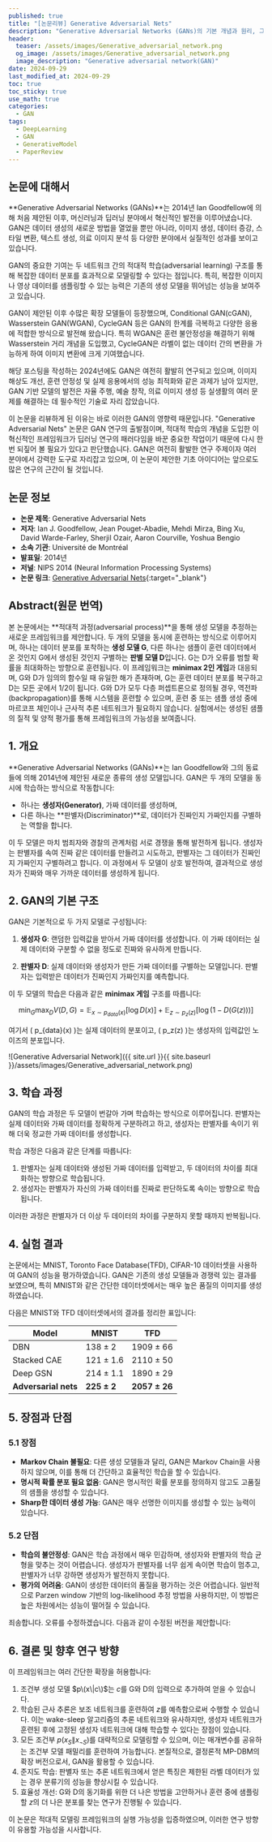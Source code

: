 ```yaml
---
published: true
title: "[논문리뷰] Generative Adversarial Nets"
description: "Generative Adversarial Networks (GANs)의 기본 개념과 원리, 그리고 논문에서 제안한 모델의 구조 및 실험 결과에 대한 리뷰입니다."
header:
  teaser: /assets/images/Generative_adversarial_network.png
  og_image: /assets/images/Generative_adversarial_network.png
  image_description: "Generative adversarial network(GAN)"
date: 2024-09-29
last_modified_at: 2024-09-29
toc: true
toc_sticky: true
use_math: true
categories:
  - GAN
tags:
  - DeepLearning
  - GAN
  - GenerativeModel
  - PaperReview
---
```

## 논문에 대해서
**Generative Adversarial Networks (GANs)**는 2014년 Ian Goodfellow에 의해 처음 제안된 이후, 머신러닝과 딥러닝 분야에서 혁신적인 발전을 이루어냈습니다.
GAN은 데이터 생성의 새로운 방법을 열었을 뿐만 아니라, 이미지 생성, 데이터 증강, 스타일 변환, 텍스트 생성, 의료 이미지 분석 등 다양한 분야에서 실질적인 성과를 보이고 있습니다.

GAN의 중요한 기여는 두 네트워크 간의 적대적 학습(adversarial learning) 구조를 통해 복잡한 데이터 분포를 효과적으로 모델링할 수 있다는 점입니다. 특히, 복잡한 이미지나 영상 데이터를 샘플링할 수 있는 능력은 기존의 생성 모델을 뛰어넘는 성능을 보여주고 있습니다.

GAN이 제안된 이후 수많은 확장 모델들이 등장했으며, Conditional GAN(cGAN), Wasserstein GAN(WGAN), CycleGAN 등은 GAN의 한계를 극복하고 다양한 응용에 적합한 방식으로 발전해 왔습니다. 특히 WGAN은 훈련 불안정성을 해결하기 위해 Wasserstein 거리 개념을 도입했고, CycleGAN은 라벨이 없는 데이터 간의 변환을 가능하게 하여 이미지 변환에 크게 기여했습니다.

해당 포스팅을 작성하는 2024년에도 GAN은 여전히 활발히 연구되고 있으며, 이미지 해상도 개선, 훈련 안정성 및 실제 응용에서의 성능 최적화와 같은 과제가 남아 있지만, GAN 기반 모델의 발전은 자율 주행, 예술 창작, 의료 이미지 생성 등 실생활의 여러 문제를 해결하는 데 필수적인 기술로 자리 잡았습니다.

이 논문을 리뷰하게 된 이유는 바로 이러한 GAN의 영향력 때문입니다. "Generative Adversarial Nets" 논문은 GAN 연구의 출발점이며, 적대적 학습의 개념을 도입한 이 혁신적인 프레임워크가 딥러닝 연구의 패러다임을 바꾼 중요한 작업이기 때문에 다시 한번 되짚어 볼 필요가 있다고 판단했습니다. GAN은 여전히 활발한 연구 주제이자 여러 분야에서 강력한 도구로 자리잡고 있으며, 이 논문이 제안한 기초 아이디어는 앞으로도 많은 연구의 근간이 될 것입니다.

## 논문 정보

- **논문 제목**: Generative Adversarial Nets
- **저자**: Ian J. Goodfellow, Jean Pouget-Abadie, Mehdi Mirza, Bing Xu, David Warde-Farley, Sherjil Ozair, Aaron Courville, Yoshua Bengio
- **소속 기관**: Université de Montréal
- **발표일**: 2014년
- **저널**: NIPS 2014 (Neural Information Processing Systems)
- **논문 링크**: [Generative Adversarial Nets](https://proceedings.neurips.cc/paper_files/paper/2014/hash/5ca3e9b122f61f8f06494c97b1afccf3-Abstract.html){:target="_blank"}

## Abstract(원문 번역)

본 논문에서는 **적대적 과정(adversarial process)**을 통해 생성 모델을 추정하는 새로운 프레임워크를 제안합니다. 두 개의 모델을 동시에 훈련하는 방식으로 이루어지며, 하나는 데이터 분포를 포착하는 **생성 모델 G**, 다른 하나는 샘플이 훈련 데이터에서 온 것인지 G에서 생성된 것인지 구별하는 **판별 모델 D**입니다. G는 D가 오류를 범할 확률을 최대화하는 방향으로 훈련됩니다. 이 프레임워크는 **minimax 2인 게임**과 대응되며, G와 D가 임의의 함수일 때 유일한 해가 존재하며, G는 훈련 데이터 분포를 복구하고 D는 모든 곳에서 1/2이 됩니다. G와 D가 모두 다층 퍼셉트론으로 정의될 경우, 역전파(backpropagation)를 통해 시스템을 훈련할 수 있으며, 훈련 중 또는 샘플 생성 중에 마르코프 체인이나 근사적 추론 네트워크가 필요하지 않습니다. 실험에서는 생성된 샘플의 질적 및 양적 평가를 통해 프레임워크의 가능성을 보여줍니다.

## 1. 개요

**Generative Adversarial Networks (GANs)**는 Ian Goodfellow와 그의 동료들에 의해 2014년에 제안된 새로운 종류의 생성 모델입니다. GAN은 두 개의 모델을 동시에 학습하는 방식으로 작동합니다:
- 하나는 **생성자(Generator)**, 가짜 데이터를 생성하며,
- 다른 하나는 **판별자(Discriminator)**로, 데이터가 진짜인지 가짜인지를 구별하는 역할을 합니다.

이 두 모델은 마치 범죄자와 경찰의 관계처럼 서로 경쟁을 통해 발전하게 됩니다. 생성자는 판별자를 속여 진짜 같은 데이터를 만들려고 시도하고, 판별자는 그 데이터가 진짜인지 가짜인지 구별하려고 합니다. 이 과정에서 두 모델이 상호 발전하여, 결과적으로 생성자가 진짜와 매우 가까운 데이터를 생성하게 됩니다.

## 2. GAN의 기본 구조

GAN은 기본적으로 두 가지 모델로 구성됩니다:

1. **생성자 G**: 랜덤한 입력값을 받아서 가짜 데이터를 생성합니다. 이 가짜 데이터는 실제 데이터와 구분할 수 없을 정도로 진짜와 유사하게 만듭니다.

2. **판별자 D**: 실제 데이터와 생성자가 만든 가짜 데이터를 구별하는 모델입니다. 판별자는 입력받은 데이터가 진짜인지 가짜인지를 예측합니다.

이 두 모델의 학습은 다음과 같은 **minimax 게임** 구조를 따릅니다:

$$ \min_G \max_D V(D, G) = \mathbb{E}_{x \sim p_{data}(x)}[\log D(x)] + \mathbb{E}_{z \sim p_z(z)}[\log(1 - D(G(z)))] $$

여기서 \( p_{data}(x) \)는 실제 데이터의 분포이고, \( p_z(z) \)는 생성자의 입력값인 노이즈의 분포입니다.

![Generative Adversarial Network]({{ site.url }}{{ site.baseurl }}/assets/images/Generative_adversarial_network.png)

## 3. 학습 과정

GAN의 학습 과정은 두 모델이 번갈아 가며 학습하는 방식으로 이루어집니다. 판별자는 실제 데이터와 가짜 데이터를 정확하게 구분하려고 하고, 생성자는 판별자를 속이기 위해 더욱 정교한 가짜 데이터를 생성합니다.

학습 과정은 다음과 같은 단계를 따릅니다:

1. 판별자는 실제 데이터와 생성된 가짜 데이터를 입력받고, 두 데이터의 차이를 최대화하는 방향으로 학습됩니다.
2. 생성자는 판별자가 자신의 가짜 데이터를 진짜로 판단하도록 속이는 방향으로 학습됩니다.

이러한 과정은 판별자가 더 이상 두 데이터의 차이를 구분하지 못할 때까지 반복됩니다.

## 4. 실험 결과

논문에서는 MNIST, Toronto Face Database(TFD), CIFAR-10 데이터셋을 사용하여 GAN의 성능을 평가하였습니다. GAN은 기존의 생성 모델들과 경쟁력 있는 결과를 보였으며, 특히 MNIST와 같은 간단한 데이터셋에서는 매우 높은 품질의 이미지를 생성하였습니다.

다음은 MNIST와 TFD 데이터셋에서의 결과를 정리한 표입니다:

| Model              | MNIST        | TFD          |
|--------------------|--------------|--------------|
| DBN                | 138 ± 2      | 1909 ± 66    |
| Stacked CAE        | 121 ± 1.6    | 2110 ± 50    |
| Deep GSN           | 214 ± 1.1    | 1890 ± 29    |
| **Adversarial nets**| **225 ± 2**  | **2057 ± 26**|

## 5. 장점과 단점

### 5.1 장점

- **Markov Chain 불필요**: 다른 생성 모델들과 달리, GAN은 Markov Chain을 사용하지 않으며, 이를 통해 더 간단하고 효율적인 학습을 할 수 있습니다.
- **명시적 확률 분포 필요 없음**: GAN은 명시적인 확률 분포를 정의하지 않고도 고품질의 샘플을 생성할 수 있습니다.
- **Sharp한 데이터 생성 가능**: GAN은 매우 선명한 이미지를 생성할 수 있는 능력이 있습니다.

### 5.2 단점

- **학습의 불안정성**: GAN은 학습 과정에서 매우 민감하며, 생성자와 판별자의 학습 균형을 맞추는 것이 어렵습니다. 생성자가 판별자를 너무 쉽게 속이면 학습이 멈추고, 판별자가 너무 강하면 생성자가 발전하지 못합니다.
- **평가의 어려움**: GAN이 생성한 데이터의 품질을 평가하는 것은 어렵습니다. 일반적으로 Parzen window 기반의 log-likelihood 추정 방법을 사용하지만, 이 방법은 높은 차원에서는 성능이 떨어질 수 있습니다.


죄송합니다. 오류를 수정하겠습니다. 다음과 같이 수정된 버전을 제안합니다:

## 6. 결론 및 향후 연구 방향

이 프레임워크는 여러 간단한 확장을 허용합니다:

1. 조건부 생성 모델 $p\(x\|c\)$는 $c$를 G와 D의 입력으로 추가하여 얻을 수 있습니다.
2. 학습된 근사 추론은 보조 네트워크를 훈련하여 $z$를 예측함으로써 수행할 수 있습니다. 이는 wake-sleep 알고리즘의 추론 네트워크와 유사하지만, 생성자 네트워크가 훈련된 후에 고정된 생성자 네트워크에 대해 학습할 수 있다는 장점이 있습니다.
3. 모든 조건부 $p(x_S \| x_{\neg S})$를 대략적으로 모델링할 수 있으며, 이는 매개변수를 공유하는 조건부 모델 패밀리를 훈련하여 가능합니다. 본질적으로, 결정론적 MP-DBM의 확장 버전으로서, GAN을 활용할 수 있습니다.
4. 준지도 학습: 판별자 또는 추론 네트워크에서 얻은 특징은 제한된 라벨 데이터가 있는 경우 분류기의 성능을 향상시킬 수 있습니다.
5. 효율성 개선: G와 D의 동기화를 위한 더 나은 방법을 고안하거나 훈련 중에 샘플링할 $z$의 더 나은 분포를 찾는 연구가 진행될 수 있습니다.

이 논문은 적대적 모델링 프레임워크의 실행 가능성을 입증하였으며, 이러한 연구 방향이 유용할 가능성을 시사합니다.


